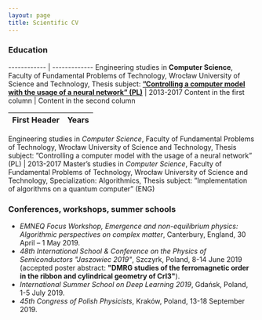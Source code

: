 ```yaml
---
layout: page
title: Scientific CV
---
```


### Education

------------ | -------------
Engineering studies in **Computer Science**, Faculty of Fundamental Problems of Technology, Wrocław University of Science and Technology, Thesis subject: [**”Controlling a computer model with the usage of a neural network” (PL)**](assets/eng_thesis.pdf) | 2013-2017
Content in the first column | Content in the second column




First Header | Years
------------ | -------------
Engineering studies in *Computer Science*, Faculty of Fundamental Problems of Technology,
Wrocław University of Science and Technology,
Thesis subject: ”Controlling a computer model with the usage of a neural network” (PL) | 2013-2017
Master’s studies in *Computer Science*, Faculty of Fundamental Problems of Technology,
Wrocław University of Science and Technology, Specialization: Algorithmics,
Thesis subject: ”Implementation of algorithms on a quantum
computer” (ENG)

### Conferences, workshops, summer schools

- *EMNEQ Focus Workshop, Emergence and non-equilibrium physics: Algorithmic perspectives on complex matter*, Canterbury, England, 30 April – 1 May 2019.
- *48th International School & Conference on the Physics of Semiconductors
"Jaszowiec 2019"*, Szczyrk, Poland, 8-14 June 2019 (accepted poster abstract: **"DMRG studies of the ferromagnetic order in the ribbon and cylindrical geometry of CrI3"**).
- *International Summer School on Deep Learning 2019*, Gdańsk, Poland, 1-5 July 2019.
- *45th Congress of Polish Physicists*, Kraków, Poland, 13-18 September 2019.
